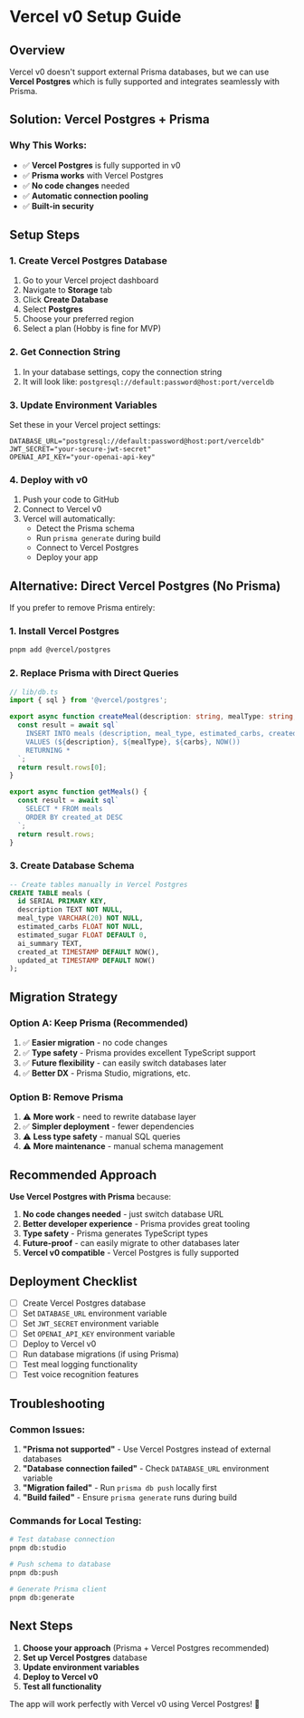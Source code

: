 # Vercel v0 Setup Guide

## Overview

Vercel v0 doesn't support external Prisma databases, but we can use **Vercel Postgres** which is fully supported and integrates seamlessly with Prisma.

## Solution: Vercel Postgres + Prisma

### Why This Works:
- ✅ **Vercel Postgres** is fully supported in v0
- ✅ **Prisma works** with Vercel Postgres
- ✅ **No code changes** needed
- ✅ **Automatic connection pooling**
- ✅ **Built-in security**

## Setup Steps

### 1. Create Vercel Postgres Database

1. Go to your Vercel project dashboard
2. Navigate to **Storage** tab
3. Click **Create Database**
4. Select **Postgres**
5. Choose your preferred region
6. Select a plan (Hobby is fine for MVP)

### 2. Get Connection String

1. In your database settings, copy the connection string
2. It will look like: `postgresql://default:password@host:port/verceldb`

### 3. Update Environment Variables

Set these in your Vercel project settings:

```env
DATABASE_URL="postgresql://default:password@host:port/verceldb"
JWT_SECRET="your-secure-jwt-secret"
OPENAI_API_KEY="your-openai-api-key"
```

### 4. Deploy with v0

1. Push your code to GitHub
2. Connect to Vercel v0
3. Vercel will automatically:
   - Detect the Prisma schema
   - Run `prisma generate` during build
   - Connect to Vercel Postgres
   - Deploy your app

## Alternative: Direct Vercel Postgres (No Prisma)

If you prefer to remove Prisma entirely:

### 1. Install Vercel Postgres
```bash
pnpm add @vercel/postgres
```

### 2. Replace Prisma with Direct Queries

```typescript
// lib/db.ts
import { sql } from '@vercel/postgres';

export async function createMeal(description: string, mealType: string, carbs: number) {
  const result = await sql`
    INSERT INTO meals (description, meal_type, estimated_carbs, created_at)
    VALUES (${description}, ${mealType}, ${carbs}, NOW())
    RETURNING *
  `;
  return result.rows[0];
}

export async function getMeals() {
  const result = await sql`
    SELECT * FROM meals 
    ORDER BY created_at DESC
  `;
  return result.rows;
}
```

### 3. Create Database Schema

```sql
-- Create tables manually in Vercel Postgres
CREATE TABLE meals (
  id SERIAL PRIMARY KEY,
  description TEXT NOT NULL,
  meal_type VARCHAR(20) NOT NULL,
  estimated_carbs FLOAT NOT NULL,
  estimated_sugar FLOAT DEFAULT 0,
  ai_summary TEXT,
  created_at TIMESTAMP DEFAULT NOW(),
  updated_at TIMESTAMP DEFAULT NOW()
);
```

## Migration Strategy

### Option A: Keep Prisma (Recommended)
1. ✅ **Easier migration** - no code changes
2. ✅ **Type safety** - Prisma provides excellent TypeScript support
3. ✅ **Future flexibility** - can easily switch databases later
4. ✅ **Better DX** - Prisma Studio, migrations, etc.

### Option B: Remove Prisma
1. ⚠️ **More work** - need to rewrite database layer
2. ✅ **Simpler deployment** - fewer dependencies
3. ⚠️ **Less type safety** - manual SQL queries
4. ⚠️ **More maintenance** - manual schema management

## Recommended Approach

**Use Vercel Postgres with Prisma** because:

1. **No code changes needed** - just switch database URL
2. **Better developer experience** - Prisma provides great tooling
3. **Type safety** - Prisma generates TypeScript types
4. **Future-proof** - can easily migrate to other databases later
5. **Vercel v0 compatible** - Vercel Postgres is fully supported

## Deployment Checklist

- [ ] Create Vercel Postgres database
- [ ] Set `DATABASE_URL` environment variable
- [ ] Set `JWT_SECRET` environment variable  
- [ ] Set `OPENAI_API_KEY` environment variable
- [ ] Deploy to Vercel v0
- [ ] Run database migrations (if using Prisma)
- [ ] Test meal logging functionality
- [ ] Test voice recognition features

## Troubleshooting

### Common Issues:

1. **"Prisma not supported"** - Use Vercel Postgres instead of external databases
2. **"Database connection failed"** - Check `DATABASE_URL` environment variable
3. **"Migration failed"** - Run `prisma db push` locally first
4. **"Build failed"** - Ensure `prisma generate` runs during build

### Commands for Local Testing:

```bash
# Test database connection
pnpm db:studio

# Push schema to database
pnpm db:push

# Generate Prisma client
pnpm db:generate
```

## Next Steps

1. **Choose your approach** (Prisma + Vercel Postgres recommended)
2. **Set up Vercel Postgres** database
3. **Update environment variables**
4. **Deploy to Vercel v0**
5. **Test all functionality**

The app will work perfectly with Vercel v0 using Vercel Postgres! 🚀 